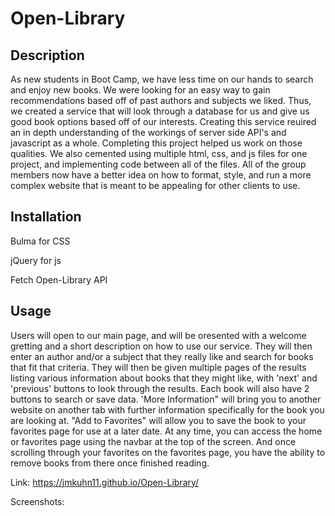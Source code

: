 # Open-Library

## Description

As new students in Boot Camp, we have less time on our hands to search and enjoy new books. We were looking for an easy way to gain recommendations based off of past authors and subjects we liked. Thus, we created a service that will look through a database for us and give us good book options based off of our interests. Creating this service reuired an in depth understanding of the workings of server side API's and javascript as a whole. Completing this project helped us work on those qualities. We also cemented using multiple html, css, and js files for one project, and implementing code between all of the files. All of the group members now have a better idea on how to format, style, and run a more complex website that is meant to be appealing for other clients to use.

## Installation

Bulma for CSS

jQuery for js

Fetch Open-Library API

## Usage

Users will open to our main page, and will be oresented with a welcome gretting and a short description on how to use our service. They will then enter an author and/or a subject that they really like and search for books that fit that criteria. They will then be given multiple pages of the results listing various information about books that they might like, with 'next' and 'previous' buttons to look through the results. Each book will also have 2 buttons to search or save data. 'More Information" will bring you to another website on another tab with further information specifically for the book you are looking at. "Add to Favorites" will allow you to save the book to your favorites page for use at a later date. At any time, you can access the home or favorites page using the navbar at the top of the screen. And once scrolling through your favorites on the favorites page, you have the ability to remove books from there once finished reading.

Link:  https://jmkuhn11.github.io/Open-Library/

Screenshots: 

